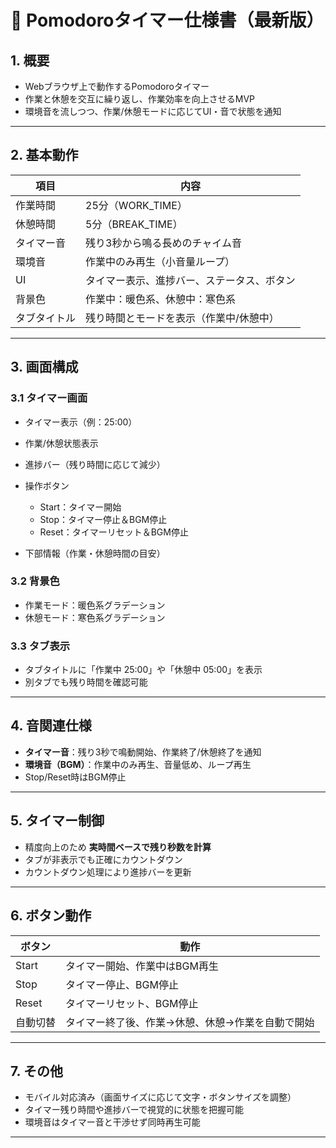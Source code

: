 # 📝 Pomodoroタイマー仕様書（最新版）

## 1. 概要

* Webブラウザ上で動作するPomodoroタイマー
* 作業と休憩を交互に繰り返し、作業効率を向上させるMVP
* 環境音を流しつつ、作業/休憩モードに応じてUI・音で状態を通知

---

## 2. 基本動作

| 項目     | 内容                    |
| ------ | --------------------- |
| 作業時間   | 25分（WORK_TIME）        |
| 休憩時間   | 5分（BREAK_TIME）        |
| タイマー音  | 残り3秒から鳴る長めのチャイム音      |
| 環境音    | 作業中のみ再生（小音量ループ）       |
| UI     | タイマー表示、進捗バー、ステータス、ボタン |
| 背景色    | 作業中：暖色系、休憩中：寒色系       |
| タブタイトル | 残り時間とモードを表示（作業中/休憩中）  |

---

## 3. 画面構成

### 3.1 タイマー画面

* タイマー表示（例：25:00）
* 作業/休憩状態表示
* 進捗バー（残り時間に応じて減少）
* 操作ボタン

  * Start：タイマー開始
  * Stop：タイマー停止＆BGM停止
  * Reset：タイマーリセット＆BGM停止
* 下部情報（作業・休憩時間の目安）

### 3.2 背景色

* 作業モード：暖色系グラデーション
* 休憩モード：寒色系グラデーション

### 3.3 タブ表示

* タブタイトルに「作業中 25:00」や「休憩中 05:00」を表示
* 別タブでも残り時間を確認可能

---

## 4. 音関連仕様

* **タイマー音**：残り3秒で鳴動開始、作業終了/休憩終了を通知
* **環境音（BGM）**：作業中のみ再生、音量低め、ループ再生
* Stop/Reset時はBGM停止

---

## 5. タイマー制御

* 精度向上のため **実時間ベースで残り秒数を計算**
* タブが非表示でも正確にカウントダウン
* カウントダウン処理により進捗バーを更新

---

## 6. ボタン動作

| ボタン   | 動作                        |
| ----- | ------------------------- |
| Start | タイマー開始、作業中はBGM再生          |
| Stop  | タイマー停止、BGM停止              |
| Reset | タイマーリセット、BGM停止            |
| 自動切替  | タイマー終了後、作業→休憩、休憩→作業を自動で開始 |

---

## 7. その他

* モバイル対応済み（画面サイズに応じて文字・ボタンサイズを調整）
* タイマー残り時間や進捗バーで視覚的に状態を把握可能
* 環境音はタイマー音と干渉せず同時再生可能

---
